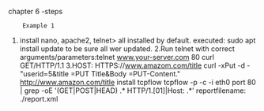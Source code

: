 chapter 6 -steps 

		Example 1
1. install nano, apache2, telnet> all installed by default. executed: sudo apt install update
	to be sure all wer updated.
2.Run telnet with correct arguments/parameters:telnet www.your-server.com 80
	curl GET/HTTP/1.1
3.HOST: HTTPS://www.amazom.com/title
	curl -xPut -d -"userid=5&title =PUT Title&Body =PUT-Content." http://www.amazon.com/title
install tcpflow 
	tcpflow -p -c -i eth0 port 80 | grep -oE '(GET|POST|HEAD) .* HTTP/1.[01]|Host: .*'
reportfilename: ./report.xml
